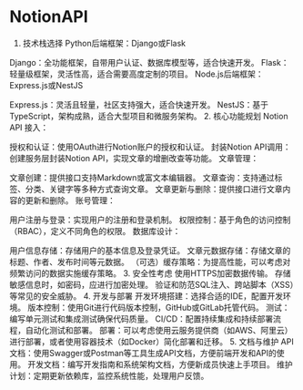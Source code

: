 # NotionAPI
1. 技术栈选择
Python后端框架：Django或Flask

Django：全功能框架，自带用户认证、数据库模型等，适合快速开发。
Flask：轻量级框架，灵活性高，适合需要高度定制的项目。
Node.js后端框架：Express.js或NestJS

Express.js：灵活且轻量，社区支持强大，适合快速开发。
NestJS：基于TypeScript，架构成熟，适合大型项目和微服务架构。
2. 核心功能规划
Notion API 接入：

授权和认证：使用OAuth进行Notion账户的授权和认证。
封装Notion API调用：创建服务层封装Notion API，实现文章的增删改查等功能。
文章管理：

文章创建：提供接口支持Markdown或富文本编辑器。
文章查询：支持通过标签、分类、关键字等多种方式查询文章。
文章更新与删除：提供接口进行文章内容的更新和删除。
账号管理：

用户注册与登录：实现用户的注册和登录机制。
权限控制：基于角色的访问控制（RBAC），定义不同角色的权限。
数据库设计：

用户信息存储：存储用户的基本信息及登录凭证。
文章元数据存储：存储文章的标题、作者、发布时间等元数据。
（可选）缓存策略：为提高性能，可以考虑对频繁访问的数据实施缓存策略。
3. 安全性考虑
使用HTTPS加密数据传输。
存储敏感信息时，如密码，应进行加密处理。
验证和防范SQL注入、跨站脚本（XSS）等常见的安全威胁。
4. 开发与部署
开发环境搭建：选择合适的IDE，配置开发环境。
版本控制：使用Git进行代码版本控制，GitHub或GitLab托管代码。
测试：编写单元测试和集成测试确保代码质量。
CI/CD：配置持续集成和持续部署流程，自动化测试和部署。
部署：可以考虑使用云服务提供商（如AWS、阿里云）进行部署，或者使用容器技术（如Docker）简化部署和迁移。
5. 文档与维护
API文档：使用Swagger或Postman等工具生成API文档，方便前端开发和API的使用。
开发文档：编写开发指南和系统架构文档，方便新成员快速上手项目。
维护计划：定期更新依赖库，监控系统性能，处理用户反馈。